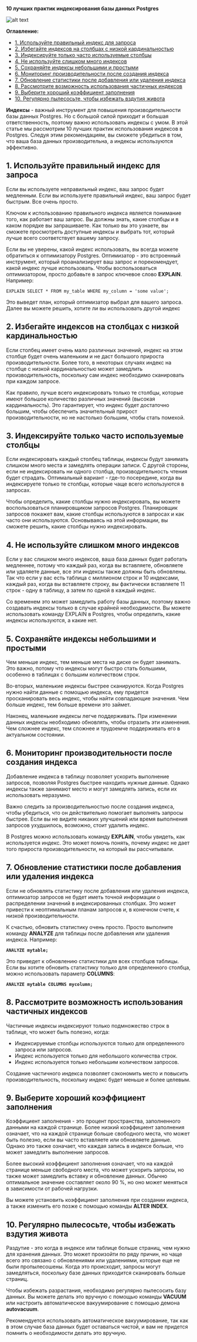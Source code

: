 **10 лучших практик индексирования базы данных Postgres**

![alt text](image/image.png)

**Оглавление:**
- [1. Используйте правильный индекс для запроса](#1-используйте-правильный-индекс-для-запроса)
- [2. Избегайте индексов на столбцах с низкой кардинальностью](#2-избегайте-индексов-на-столбцах-с-низкой-кардинальностью)
- [3. Индексируйте только часто используемые столбцы](#3-индексируйте-только-часто-используемые-столбцы)
- [4. Не используйте слишком много индексов](#4-не-используйте-слишком-много-индексов)
- [5. Сохраняйте индексы небольшими и простыми](#5-сохраняйте-индексы-небольшими-и-простыми)
- [6. Мониторинг производительности после создания индекса](#6-мониторинг-производительности-после-создания-индекса)
- [7. Обновление статистики после добавления или удаления индекса](#7-обновление-статистики-после-добавления-или-удаления-индекса)
- [8. Рассмотрите возможность использования частичных индексов](#8-рассмотрите-возможность-использования-частичных-индексов)
- [9. Выберите хороший коэффициент заполнения](#9-выберите-хороший-коэффициент-заполнения)
- [10. Регулярно пылесосьте, чтобы избежать вздутия живота](#10-регулярно-пылесосьте-чтобы-избежать-вздутия-живота)

**Индексы** - важный инструмент для повышения производительности базы данных Postgres. Но с большой силой приходит и большая ответственность, поэтому важно использовать индексы с умом. В этой статье мы рассмотрим 10 лучших практик использования индексов в Postgres. Следуя этим рекомендациям, вы сможете убедиться в том, что ваша база данных производительна, а индексы используются эффективно.


## 1. Используйте правильный индекс для запроса
Если вы используете неправильный индекс, ваш запрос будет медленным. Если вы используете правильный индекс, ваш запрос будет быстрым. Все очень просто.

Ключом к использованию правильного индекса является понимание того, как работает ваш запрос. Вы должны знать, какие столбцы и в каком порядке вы запрашиваете. Как только вы это узнаете, вы сможете просмотреть доступные индексы и выбрать тот, который лучше всего соответствует вашему запросу.

Если вы не уверены, какой индекс использовать, вы всегда можете обратиться к оптимизатору Postgres. Оптимизатор - это встроенный инструмент, который проанализирует ваш запрос и порекомендует, какой индекс лучше использовать. Чтобы воспользоваться оптимизатором, просто добавьте в запрос ключевое слово **EXPLAIN**. Например:

`EXPLAIN SELECT * FROM my_table WHERE my_column = 'some value';`

Это выведет план, который оптимизатор выбрал для вашего запроса. Далее вы можете решить, хотите ли вы использовать другой индекс

## 2. Избегайте индексов на столбцах с низкой кардинальностью

Если столбец имеет очень мало различных значений, индекс на этом столбце будет очень маленьким и не даст большого прироста производительности. Более того, в некоторых случаях индекс на столбце с низкой кардинальностью может замедлить производительность, поскольку сам индекс необходимо сканировать при каждом запросе.

Как правило, лучше всего индексировать только те столбцы, которые имеют большое количество различных значений (высокая кардинальность). Это гарантирует, что индекс будет достаточно большим, чтобы обеспечить значительный прирост производительности, но не настолько большим, чтобы стать помехой.

## 3. Индексируйте только часто используемые столбцы

Если индексировать каждый столбец таблицы, индексы будут занимать слишком много места и замедлять операции записи. С другой стороны, если не индексировать ни одного столбца, производительность чтения будет страдать. Оптимальный вариант - где-то посередине, когда вы индексируете только те столбцы, которые чаще всего используются в запросах.

Чтобы определить, какие столбцы нужно индексировать, вы можете воспользоваться планировщиком запросов Postgres. Планировщик запросов покажет вам, какие столбцы используются в запросах и как часто они используются. Основываясь на этой информации, вы сможете решить, какие столбцы нужно индексировать.

## 4. Не используйте слишком много индексов

Если у вас слишком много индексов, ваша база данных будет работать медленнее, потому что каждый раз, когда вы вставляете, обновляете или удаляете данные, все эти индексы также должны быть обновлены. Так что если у вас есть таблица с миллионом строк и 10 индексами, каждый раз, когда вы вставляете строку, вы фактически вставляете 11 строк - одну в таблицу, а затем по одной в каждый индекс.

Со временем это может замедлить работу базы данных, поэтому важно создавать индексы только в случае крайней необходимости. Вы можете использовать команду EXPLAIN в Postgres, чтобы определить, какие индексы используются, а какие нет.

## 5. Сохраняйте индексы небольшими и простыми

Чем меньше индекс, тем меньше места на диске он будет занимать. Это важно, потому что индексы могут быстро стать большими, особенно в таблицах с большим количеством строк.

Во-вторых, маленькие индексы быстрее сканируются. Когда Postgres нужно найти данные с помощью индекса, ему придется просканировать весь индекс, чтобы найти совпадающие значения. Чем больше индекс, тем больше времени это займет.

Наконец, маленькие индексы легче поддерживать. При изменении данных индексы необходимо обновлять, чтобы отразить эти изменения. Чем сложнее индекс, тем сложнее и трудоемче поддерживать его в актуальном состоянии.

## 6. Мониторинг производительности после создания индекса

Добавление индекса в таблицу позволяет ускорить выполнение запросов, позволяя Postgres быстрее находить нужные данные. Однако индексы также занимают место и могут замедлять запись, если их использовать неразумно.

Важно следить за производительностью после создания индекса, чтобы убедиться, что он действительно помогает выполнять запросы быстрее. Если вы не видите никаких улучшений или время выполнения запросов ухудшилось, возможно, стоит удалить индекс.

В Postgres можно использовать команду **EXPLAIN**, чтобы увидеть, как используется индекс. Это может помочь понять, почему индекс не дает того прироста производительности, на который вы рассчитывали.

## 7. Обновление статистики после добавления или удаления индекса

Если не обновлять статистику после добавления или удаления индекса, оптимизатор запросов не будет иметь точной информации о распределении значений в индексированных столбцах. Это может привести к неоптимальным планам запросов и, в конечном счете, к низкой производительности.

К счастью, обновить статистику очень просто. Просто выполните команду **ANALYZE** для таблицы после добавления или удаления индекса. Например:

**``ANALYZE mytable;``**

Это приведет к обновлению статистики для всех столбцов таблицы. Если вы хотите обновить статистику только для определенного столбца, можно использовать параметр **COLUMNS**:

**``ANALYZE mytable COLUMNS mycolumn;``**

## 8. Рассмотрите возможность использования частичных индексов

Частичные индексы индексируют только подмножество строк в таблице, что может быть полезно, когда:

- Индексируемые столбцы используются только для определенного запроса или запросов.
- Индекс используется только для небольшого количества строк.
- Индекс используется только небольшим количеством запросов.

Создание частичного индекса позволяет сэкономить место и повысить производительность, поскольку индекс будет меньше и более целевым.

## 9. Выберите хороший коэффициент заполнения

Коэффициент заполнения - это процент пространства, заполненного данными на каждой странице. Более низкий коэффициент заполнения означает, что на каждой странице больше свободного места, что может быть полезно, если вы часто вставляете или обновляете данные. Однако это также означает, что каждая запись в индексе больше, что может замедлить выполнение запросов.

Более высокий коэффициент заполнения означает, что на каждой странице меньше свободного места, что может ускорить запросы, но также может замедлить вставку и обновление данных. Обычно оптимальное значение составляет около 90 %, но оно может меняться в зависимости от рабочей нагрузки.

Вы можете установить коэффициент заполнения при создании индекса, а также изменить его позже с помощью команды **ALTER INDEX**.

## 10. Регулярно пылесосьте, чтобы избежать вздутия живота

Раздутие - это когда в индексе или таблице больше страниц, чем нужно для хранения данных. Это может произойти по ряду причин, но чаще всего это связано с обновлениями или удалениями, которые еще не были пропылесошены. Когда это происходит, запросы могут замедляться, поскольку базе данных приходится сканировать больше страниц.

Чтобы избежать разрастания, необходимо регулярно пылесосить базу данных. Вы можете делать это вручную с помощью команды **VACUUM** или настроить автоматическое вакуумирование с помощью демона **autovacuum**.

Рекомендуется использовать автоматическое вакуумирование, так как в этом случае база данных будет оставаться чистой, и вам не придется помнить о необходимости делать это вручную.